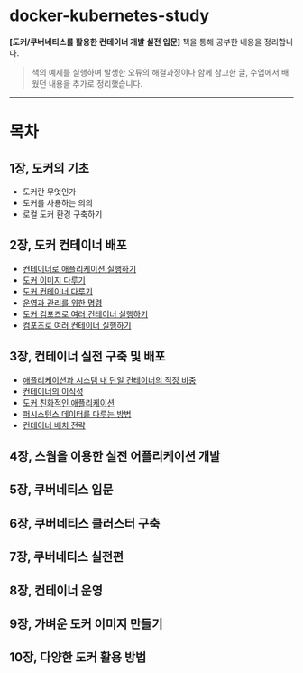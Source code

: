 # docker-kubernetes-study
**[도커/쿠버네티스를 활용한 컨테이너 개발 실전 입문]** 책을 통해 공부한 내용을 정리합니다.

> 책의 예제를 실행하며 발생한 오류의 해결과정이나 함께 참고한 글, 수업에서 배웠던 내용을 추가로 정리했습니다.

***

# 목차
## 1장, 도커의 기초
* 도커란 무엇인가 
* 도커를 사용하는 의의
* 로컬 도커 환경 구축하기

## 2장, 도커 컨테이너 배포
* [컨테이너로 애플리케이션 실행하기](https://github.com/devSoyoung/docker-kubernetes-study/blob/master/02/01.md)
* [도커 이미지 다루기](https://github.com/devSoyoung/docker-kubernetes-study/blob/master/02/02.md)
* [도커 컨테이너 다루기](https://github.com/devSoyoung/docker-kubernetes-study/blob/master/02/03.md)
* [운영과 관리를 위한 명령](https://github.com/devSoyoung/docker-kubernetes-study/blob/master/02/04.md)
* [도커 컴포즈로 여러 컨테이너 실행하기](https://github.com/devSoyoung/docker-kubernetes-study/blob/master/02/05.md)
* [컴포즈로 여러 컨테이너 실행하기](https://github.com/devSoyoung/docker-kubernetes-study/blob/master/02/06.md)

## 3장, 컨테이너 실전 구축 및 배포
* [애플리케이션과 시스템 내 단일 컨테이너의 적정 비중](https://github.com/devSoyoung/docker-kubernetes-study/blob/master/03/01.md)
* [컨테이너의 이식성](https://github.com/devSoyoung/docker-kubernetes-study/blob/master/03/02.md)
* [도커 친화적인 애플리케이션](https://github.com/devSoyoung/docker-kubernetes-study/blob/master/03/03.md)
* [퍼시스턴스 데이터를 다루는 방법](https://github.com/devSoyoung/docker-kubernetes-study/blob/master/03/04.md)
* [컨테이너 배치 전략](https://github.com/devSoyoung/docker-kubernetes-study/blob/master/03/05.md)

## 4장, 스웜을 이용한 실전 어플리케이션 개발
## 5장, 쿠버네티스 입문
## 6장, 쿠버네티스 클러스터 구축
## 7장, 쿠버네티스 실전편
## 8장, 컨테이너 운영
## 9장, 가벼운 도커 이미지 만들기
## 10장, 다양한 도커 활용 방법
